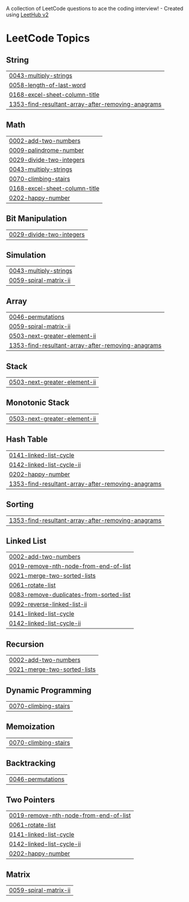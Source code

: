A collection of LeetCode questions to ace the coding interview! - Created using [LeetHub v2](https://github.com/arunbhardwaj/LeetHub-2.0)
<!---LeetCode Topics Start-->
# LeetCode Topics
## String
|  |
| ------- |
| [0043-multiply-strings](https://github.com/Gundekari-Srinidhi/OCTOBER-2025/tree/master/0043-multiply-strings) |
| [0058-length-of-last-word](https://github.com/Gundekari-Srinidhi/OCTOBER-2025/tree/master/0058-length-of-last-word) |
| [0168-excel-sheet-column-title](https://github.com/Gundekari-Srinidhi/OCTOBER-2025/tree/master/0168-excel-sheet-column-title) |
| [1353-find-resultant-array-after-removing-anagrams](https://github.com/Gundekari-Srinidhi/OCTOBER-2025/tree/master/1353-find-resultant-array-after-removing-anagrams) |
## Math
|  |
| ------- |
| [0002-add-two-numbers](https://github.com/Gundekari-Srinidhi/OCTOBER-2025/tree/master/0002-add-two-numbers) |
| [0009-palindrome-number](https://github.com/Gundekari-Srinidhi/OCTOBER-2025/tree/master/0009-palindrome-number) |
| [0029-divide-two-integers](https://github.com/Gundekari-Srinidhi/OCTOBER-2025/tree/master/0029-divide-two-integers) |
| [0043-multiply-strings](https://github.com/Gundekari-Srinidhi/OCTOBER-2025/tree/master/0043-multiply-strings) |
| [0070-climbing-stairs](https://github.com/Gundekari-Srinidhi/OCTOBER-2025/tree/master/0070-climbing-stairs) |
| [0168-excel-sheet-column-title](https://github.com/Gundekari-Srinidhi/OCTOBER-2025/tree/master/0168-excel-sheet-column-title) |
| [0202-happy-number](https://github.com/Gundekari-Srinidhi/OCTOBER-2025/tree/master/0202-happy-number) |
## Bit Manipulation
|  |
| ------- |
| [0029-divide-two-integers](https://github.com/Gundekari-Srinidhi/OCTOBER-2025/tree/master/0029-divide-two-integers) |
## Simulation
|  |
| ------- |
| [0043-multiply-strings](https://github.com/Gundekari-Srinidhi/OCTOBER-2025/tree/master/0043-multiply-strings) |
| [0059-spiral-matrix-ii](https://github.com/Gundekari-Srinidhi/OCTOBER-2025/tree/master/0059-spiral-matrix-ii) |
## Array
|  |
| ------- |
| [0046-permutations](https://github.com/Gundekari-Srinidhi/OCTOBER-2025/tree/master/0046-permutations) |
| [0059-spiral-matrix-ii](https://github.com/Gundekari-Srinidhi/OCTOBER-2025/tree/master/0059-spiral-matrix-ii) |
| [0503-next-greater-element-ii](https://github.com/Gundekari-Srinidhi/OCTOBER-2025/tree/master/0503-next-greater-element-ii) |
| [1353-find-resultant-array-after-removing-anagrams](https://github.com/Gundekari-Srinidhi/OCTOBER-2025/tree/master/1353-find-resultant-array-after-removing-anagrams) |
## Stack
|  |
| ------- |
| [0503-next-greater-element-ii](https://github.com/Gundekari-Srinidhi/OCTOBER-2025/tree/master/0503-next-greater-element-ii) |
## Monotonic Stack
|  |
| ------- |
| [0503-next-greater-element-ii](https://github.com/Gundekari-Srinidhi/OCTOBER-2025/tree/master/0503-next-greater-element-ii) |
## Hash Table
|  |
| ------- |
| [0141-linked-list-cycle](https://github.com/Gundekari-Srinidhi/OCTOBER-2025/tree/master/0141-linked-list-cycle) |
| [0142-linked-list-cycle-ii](https://github.com/Gundekari-Srinidhi/OCTOBER-2025/tree/master/0142-linked-list-cycle-ii) |
| [0202-happy-number](https://github.com/Gundekari-Srinidhi/OCTOBER-2025/tree/master/0202-happy-number) |
| [1353-find-resultant-array-after-removing-anagrams](https://github.com/Gundekari-Srinidhi/OCTOBER-2025/tree/master/1353-find-resultant-array-after-removing-anagrams) |
## Sorting
|  |
| ------- |
| [1353-find-resultant-array-after-removing-anagrams](https://github.com/Gundekari-Srinidhi/OCTOBER-2025/tree/master/1353-find-resultant-array-after-removing-anagrams) |
## Linked List
|  |
| ------- |
| [0002-add-two-numbers](https://github.com/Gundekari-Srinidhi/OCTOBER-2025/tree/master/0002-add-two-numbers) |
| [0019-remove-nth-node-from-end-of-list](https://github.com/Gundekari-Srinidhi/OCTOBER-2025/tree/master/0019-remove-nth-node-from-end-of-list) |
| [0021-merge-two-sorted-lists](https://github.com/Gundekari-Srinidhi/OCTOBER-2025/tree/master/0021-merge-two-sorted-lists) |
| [0061-rotate-list](https://github.com/Gundekari-Srinidhi/OCTOBER-2025/tree/master/0061-rotate-list) |
| [0083-remove-duplicates-from-sorted-list](https://github.com/Gundekari-Srinidhi/OCTOBER-2025/tree/master/0083-remove-duplicates-from-sorted-list) |
| [0092-reverse-linked-list-ii](https://github.com/Gundekari-Srinidhi/OCTOBER-2025/tree/master/0092-reverse-linked-list-ii) |
| [0141-linked-list-cycle](https://github.com/Gundekari-Srinidhi/OCTOBER-2025/tree/master/0141-linked-list-cycle) |
| [0142-linked-list-cycle-ii](https://github.com/Gundekari-Srinidhi/OCTOBER-2025/tree/master/0142-linked-list-cycle-ii) |
## Recursion
|  |
| ------- |
| [0002-add-two-numbers](https://github.com/Gundekari-Srinidhi/OCTOBER-2025/tree/master/0002-add-two-numbers) |
| [0021-merge-two-sorted-lists](https://github.com/Gundekari-Srinidhi/OCTOBER-2025/tree/master/0021-merge-two-sorted-lists) |
## Dynamic Programming
|  |
| ------- |
| [0070-climbing-stairs](https://github.com/Gundekari-Srinidhi/OCTOBER-2025/tree/master/0070-climbing-stairs) |
## Memoization
|  |
| ------- |
| [0070-climbing-stairs](https://github.com/Gundekari-Srinidhi/OCTOBER-2025/tree/master/0070-climbing-stairs) |
## Backtracking
|  |
| ------- |
| [0046-permutations](https://github.com/Gundekari-Srinidhi/OCTOBER-2025/tree/master/0046-permutations) |
## Two Pointers
|  |
| ------- |
| [0019-remove-nth-node-from-end-of-list](https://github.com/Gundekari-Srinidhi/OCTOBER-2025/tree/master/0019-remove-nth-node-from-end-of-list) |
| [0061-rotate-list](https://github.com/Gundekari-Srinidhi/OCTOBER-2025/tree/master/0061-rotate-list) |
| [0141-linked-list-cycle](https://github.com/Gundekari-Srinidhi/OCTOBER-2025/tree/master/0141-linked-list-cycle) |
| [0142-linked-list-cycle-ii](https://github.com/Gundekari-Srinidhi/OCTOBER-2025/tree/master/0142-linked-list-cycle-ii) |
| [0202-happy-number](https://github.com/Gundekari-Srinidhi/OCTOBER-2025/tree/master/0202-happy-number) |
## Matrix
|  |
| ------- |
| [0059-spiral-matrix-ii](https://github.com/Gundekari-Srinidhi/OCTOBER-2025/tree/master/0059-spiral-matrix-ii) |
<!---LeetCode Topics End-->